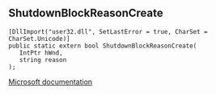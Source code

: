 ## ShutdownBlockReasonCreate

```
[DllImport("user32.dll", SetLastError = true, CharSet = CharSet.Unicode)]
public static extern bool ShutdownBlockReasonCreate(
   IntPtr hWnd,
   string reason
);
```

[Microsoft documentation](https://docs.microsoft.com/en-us/windows/win32/api/winuser/nf-winuser-shutdownblockreasoncreate)
